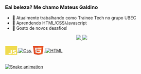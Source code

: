 ### Eai beleza? Me chamo Mateus Galdino

- 🔭 Atualmente trabalhando como Trainee Tech no grupo UBEC
- 🌱 Aprendendo HTML/CSS/Javascript
- 🎉 Gosto de novos desafios!

<div align="center">
  <a href="https://github.com/galdinomateus">
  <img height="150em" src="https://github-readme-stats.vercel.app/api?username=galdinomateus&show_icons=true&theme=dark&include_all_commits=true&count_private=true"/>
  <img height="150em" src="https://github-readme-stats.vercel.app/api/top-langs/?username=galdinomateus&layout=compact&langs_count=7&theme=dark"/>
</div>
  
  <div style="display: inline_block"><br>
  <img align="center" alt="Js" height="30" width="40" src="https://raw.githubusercontent.com/devicons/devicon/master/icons/javascript/javascript-plain.svg">
  <img align="center" alt="Css" height="30" width="40" src="https://cdn.jsdelivr.net/gh/devicons/devicon/icons/css3/css3-original-wordmark.svg" />
  <img align="center" alt="HTML" height="30" width="40" src="https://raw.githubusercontent.com/devicons/devicon/master/icons/html5/html5-original.svg">
  <img align="center" alt="HTML" height="30" width="40" <img src="https://cdn.jsdelivr.net/gh/devicons/devicon/icons/nodejs/nodejs-original.svg" />

</div>
  
  ##

  
    
  ![Snake animation](https://github.com/GaldinoMateus/blob/output/github-contribution-grid-snake.svg)
 
